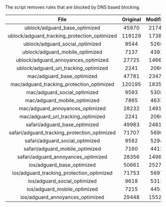 The script removes rules that are blocked by DNS based blocking.


| File | Original | Modified |
|:----:|:-----:|:-----:|
| ublock/adguard_base_optimized | 45970 | 21743 |
| ublock/adguard_tracking_protection_optimized | 119129 | 17386 |
| ublock/adguard_social_optimized | 9544 | 5268 |
| ublock/adguard_mobile_optimized | 7137 | 4391 |
| ublock/adguard_annoyances_optimized | 27725 | 14669 |
| ublock/adguard_url_tracking_optimized | 2241 | 2066 |
| mac/adguard_base_optimized | 47781 | 23477 |
| mac/adguard_tracking_protection_optimized | 120195 | 18356 |
| mac/adguard_social_optimized | 9593 | 5308 |
| mac/adguard_mobile_optimized | 7865 | 4633 |
| mac/adguard_annoyances_optimized | 28232 | 14912 |
| mac/adguard_url_tracking_optimized | 2241 | 2066 |
| safari/adguard_base_optimized | 49983 | 24814 |
| safari/adguard_tracking_protection_optimized | 71707 | 5690 |
| safari/adguard_social_optimized | 9582 | 5294 |
| safari/adguard_mobile_optimized | 7160 | 4412 |
| safari/adguard_annoyances_optimized | 28356 | 14985 |
| ios/adguard_base_optimized | 50661 | 25277 |
| ios/adguard_tracking_protection_optimized | 71753 | 5697 |
| ios/adguard_social_optimized | 9618 | 5311 |
| ios/adguard_mobile_optimized | 7215 | 4451 |
| ios/adguard_annoyances_optimized | 29448 | 15522 |
